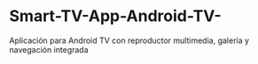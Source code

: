 # Smart-TV-App-Android-TV-
Aplicación para Android TV con reproductor multimedia, galería y navegación integrada
